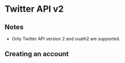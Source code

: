 # Twitter API v2
## Notes
- Only Twitter API version 2 and ouath2 are supported.

## Creating an account